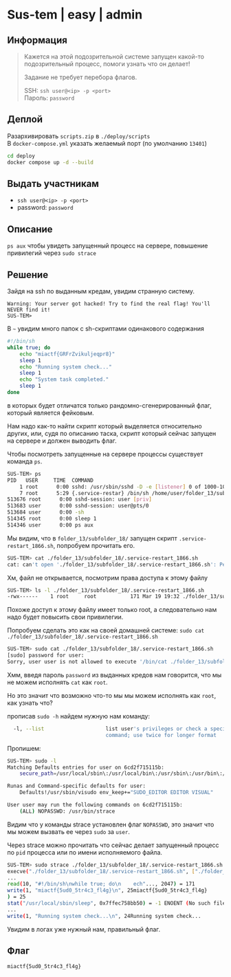 # Sus-tem | easy | admin

## Информация
> Кажется на этой подозрительной системе запущен какой-то подозрительный процесс, помоги узнать что он делает!
>  
> Задание не требует перебора флагов.
>  
> SSH: `ssh user@<ip> -p <port>`  
> Пароль: `password`

## Деплой
Разархивировать `scripts.zip` в `./deploy/scripts`  
В `docker-compose.yml` указать желаемый порт (по умолчанию `13401`)
```sh
cd deploy
docker compose up -d --build
```

## Выдать участникам
- `ssh user@<ip> -p <port>`
- password: `password`

## Описание
`ps aux` чтобы увидеть запущенный процесс на сервере, повышение привилегий через `sudo strace`

## Решение
Зайдя на ssh по выданным кредам, увидим странную систему. 

```
Warning: Your server got hacked! Try to find the real flag! You'll NEVER find it!
SUS-TEM>
```

В `~` увидим много папок с sh-скриптами одинакового содержания
```sh
#!/bin/sh
while true; do
    echo "miactf{GRFrZvikuljeqpr8}"
    sleep 1
    echo "Running system check..."
    sleep 1
    echo "System task completed."
    sleep 1
done
```
в которых будет отличатся только рандомно-сгенерированный флаг, который является фейковым.

Нам надо как-то найти скрипт который выделяется относительно других, или, судя по описанию таска, скрипт который сейчас запущен на сервере и должен выводить флаг.

Чтобы посмотреть запущенные на сервере процессы существует команда `ps`.

```sh
SUS-TEM> ps 
PID   USER     TIME  COMMAND
    1 root      0:00 sshd: /usr/sbin/sshd -D -e [listener] 0 of 1000-1000 startups
    7 root      5:29 {.service-restar} /bin/sh /home/user/folder_13/subfolder_18/.service-restart_1866.sh
513676 root      0:00 sshd-session: user [priv]
513683 user      0:00 sshd-session: user@pts/0
513684 user      0:00 -sh
514345 root      0:00 sleep 1
514346 user      0:00 ps aux
```

Мы видим, что в `folder_13/subfolder_18/` запущен скрипт `.service-restart_1866.sh`, попробуем прочитать его.

```sh
SUS-TEM> cat ./folder_13/subfolder_18/.service-restart_1866.sh
cat: can't open './folder_13/subfolder_18/.service-restart_1866.sh': Permission denied
```

Хм, файл не открывается, посмотрим права доступа к этому файлу

```sh
SUS-TEM> ls -l ./folder_13/subfolder_18/.service-restart_1866.sh
-rwx------    1 root     root           171 Mar 19 19:32 ./folder_13/subfolder_18/.service-restart_1866.sh
```

Похоже доступ к этому файлу имеет только root, а следовательно нам надо будет повысить свои привилегии. 

Попробуем сделать это как на своей домашней системе: `sudo cat ./folder_13/subfolder_18/.service-restart_1866.sh`

```sh
SUS-TEM> sudo cat ./folder_13/subfolder_18/.service-restart_1866.sh
[sudo] password for user:
Sorry, user user is not allowed to execute '/bin/cat ./folder_13/subfolder_18/.service-restart_1866.sh' as root on 6cd2f715115b.
```

Хмм, введя пароль `password` из выданных кредов нам говорится, что мы не можем исполнять `cat` как `root`.

Но это значит что возможно что-то мы мы можем исполнять как `root`, как узнать что?

прописав `sudo -h` найдем нужную нам команду:

```sh
  -l, --list                    list user's privileges or check a specific
                                command; use twice for longer format
```

Пропишем:

```sh
SUS-TEM> sudo -l
Matching Defaults entries for user on 6cd2f715115b:
    secure_path=/usr/local/sbin\:/usr/local/bin\:/usr/sbin\:/usr/bin\:/sbin\:/bin

Runas and Command-specific defaults for user:
    Defaults!/usr/sbin/visudo env_keep+="SUDO_EDITOR EDITOR VISUAL"

User user may run the following commands on 6cd2f715115b:
    (ALL) NOPASSWD: /usr/bin/strace
```

Видим что у команды strace установлен флаг `NOPASSWD`, это значит что мы можем вызвать ее через `sudo` за `user`.

Через strace можно прочитать что сейчас делает запущенный процесс по `pid` процесса или по имени исполняемого файла.

```sh
SUS-TEM> sudo strace ./folder_13/subfolder_18/.service-restart_1866.sh
execve("./folder_13/subfolder_18/.service-restart_1866.sh", ["./folder_13/subfolder_18/.servic"...], 0x7ffeb7b44f00 /* 15 vars */) = 0
...
read(10, "#!/bin/sh\nwhile true; do\n    ech"..., 2047) = 171
write(1, "miactf{5ud0_5tr4c3_fl4g}\n", 25miactf{5ud0_5tr4c3_fl4g}
) = 25
stat("/usr/local/sbin/sleep", 0x7ffec758bb50) = -1 ENOENT (No such file or directory)
...
write(1, "Running system check...\n", 24Running system check...
```

Увидим в логах уже нужный нам, правильный флаг.

## Флаг
`miactf{5ud0_5tr4c3_fl4g}`